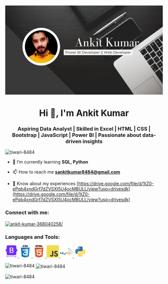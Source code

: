 ![logo](https://github.com/Tiwari-8484/Tiwari-8484/blob/main/banner%20(2).png?raw=true)
<h1 align="center">Hi 👋, I'm Ankit Kumar</h1>
<h3 align="center">Aspiring Data Analyst | Skilled in Excel | HTML | CSS | Bootstrap | JavaScript | Power BI | Passionate about data-driven insights</h3>

<img align="Right" width="600" src="https://i.pinimg.com/originals/fc/71/63/fc71635c7f1b09ed30413f59bb749582.gif" alt="" srcset="">

<p align="left"> <img src="https://komarev.com/ghpvc/?username=tiwari-8484&label=Profile%20views&color=0e75b6&style=flat" alt="tiwari-8484" /> </p>

- 🌱 I’m currently learning **SQL, Python**

- 📫 How to reach me **sankitkumar8484@gmail.com**

- 📄 Know about my experiences [https://drive.google.com/file/d/1tZ0-ePqb4xndGrf7dZVSXI5U4ocMBULL/view?usp=drivesdk](https://drive.google.com/file/d/1tZ0-ePqb4xndGrf7dZVSXI5U4ocMBULL/view?usp=drivesdk)

<h3 align="left">Connect with me:</h3>
<p align="left">
<a href="https://linkedin.com/in/ankit-kumar-368040258/" target="blank"><img align="center" src="https://raw.githubusercontent.com/rahuldkjain/github-profile-readme-generator/master/src/images/icons/Social/linked-in-alt.svg" alt="ankit-kumar-368040258/" height="30" width="40" /></a>
</p>

<h3 align="left">Languages and Tools:</h3>
<p align="left"> <a href="https://getbootstrap.com" target="_blank" rel="noreferrer"> <img src="https://raw.githubusercontent.com/devicons/devicon/master/icons/bootstrap/bootstrap-plain-wordmark.svg" alt="bootstrap" width="40" height="40"/> </a> <a href="https://www.w3schools.com/css/" target="_blank" rel="noreferrer"> <img src="https://raw.githubusercontent.com/devicons/devicon/master/icons/css3/css3-original-wordmark.svg" alt="css3" width="40" height="40"/> </a> <a href="https://www.w3.org/html/" target="_blank" rel="noreferrer"> <img src="https://raw.githubusercontent.com/devicons/devicon/master/icons/html5/html5-original-wordmark.svg" alt="html5" width="40" height="40"/> </a> <a href="https://developer.mozilla.org/en-US/docs/Web/JavaScript" target="_blank" rel="noreferrer"> <img src="https://raw.githubusercontent.com/devicons/devicon/master/icons/javascript/javascript-original.svg" alt="javascript" width="40" height="40"/> </a> <a href="https://www.mysql.com/" target="_blank" rel="noreferrer"> <img src="https://raw.githubusercontent.com/devicons/devicon/master/icons/mysql/mysql-original-wordmark.svg" alt="mysql" width="40" height="40"/> </a> <a href="https://www.python.org" target="_blank" rel="noreferrer"> <img src="https://raw.githubusercontent.com/devicons/devicon/master/icons/python/python-original.svg" alt="python" width="40" height="40"/> </a> </p>

<p><img align="left" src="https://github-readme-stats.vercel.app/api/top-langs?username=tiwari-8484&show_icons=true&locale=en&layout=compact" alt="tiwari-8484" /></p>

<p>&nbsp;<img align="center" src="https://github-readme-stats.vercel.app/api?username=tiwari-8484&show_icons=true&locale=en" alt="tiwari-8484" /></p>

<p><img align="center" src="https://github-readme-streak-stats.herokuapp.com/?user=tiwari-8484&" alt="tiwari-8484" /></p>
